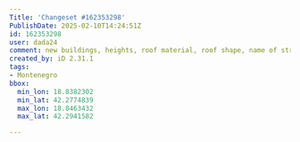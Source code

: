 ```yaml
---
Title: 'Changeset #162353298'
PublishDate: 2025-02-10T14:24:51Z
id: 162353298
user: dada24
comment: new buildings, heights, roof material, roof shape, name of streets
created_by: iD 2.31.1
tags:
- Montenegro
bbox:
  min_lon: 18.8382302
  min_lat: 42.2774839
  max_lon: 18.8463432
  max_lat: 42.2941582

---
```

